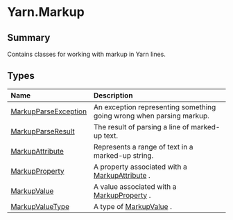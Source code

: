 # Yarn.Markup

## Summary

Contains classes for working with markup in Yarn lines.


## Types

|Name|Description|
|:---|:---|
|[MarkupParseException](/api/csharp/yarn.markup.markupparseexception.md)|An exception representing something going wrong when parsing markup.|
|[MarkupParseResult](/api/csharp/yarn.markup.markupparseresult.md)|The result of parsing a line of marked-up text.|
|[MarkupAttribute](/api/csharp/yarn.markup.markupattribute.md)|Represents a range of text in a marked-up string.|
|[MarkupProperty](/api/csharp/yarn.markup.markupproperty.md)|A property associated with a  <a href="yarn.markup.markupattribute.md">MarkupAttribute</a> .|
|[MarkupValue](/api/csharp/yarn.markup.markupvalue.md)|A value associated with a  <a href="yarn.markup.markupproperty.md">MarkupProperty</a> .|
|[MarkupValueType](/api/csharp/yarn.markup.markupvaluetype.md)|A type of  <a href="yarn.markup.markupvalue.md">MarkupValue</a> .|

